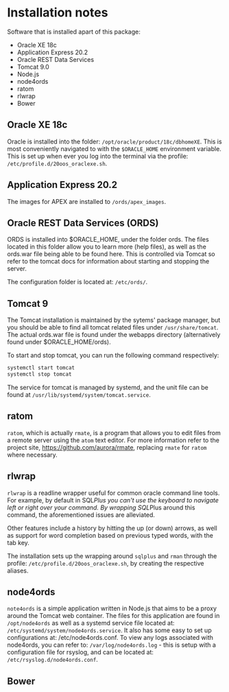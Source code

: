 # Installation notes

Software that is installed apart of this package:

* Oracle XE 18c
* Application Express 20.2
* Oracle REST Data Services
* Tomcat 9.0
* Node.js
* node4ords
* ratom
* rlwrap
* Bower

## Oracle XE 18c

Oracle is installed into the folder: `/opt/oracle/product/18c/dbhomeXE`. This is most conveniently navigated to with the `$ORACLE_HOME` environment variable. This is set up when ever you log into the terminal via the profile: `/etc/profile.d/20oos_oraclexe.sh`.

## Application Express 20.2

The images for APEX are installed to `/ords/apex_images`.

## Oracle REST Data Services (ORDS)

ORDS is installed into $ORACLE_HOME, under the folder ords. The files located in this folder allow you to learn more (help files), as well as the ords.war file being able to be found here. This is controlled via Tomcat so refer to the tomcat docs for information about starting and stopping the server.

The configuration folder is located at: `/etc/ords/`.

## Tomcat 9

The Tomcat installation is maintained by the sytems' package manager, but you should be able to find all tomcat related files under `/usr/share/tomcat`. The actual ords.war file is found under the webapps directory (alternatively found under $ORACLE_HOME/ords).

To start and stop tomcat, you can run the following command respectively:

```bash
systemctl start tomcat
systemctl stop tomcat
```

The service for tomcat is managed by systemd, and the unit file can be found at `/usr/lib/systemd/system/tomcat.service`.

## ratom

`ratom`, which is actually `rmate`, is a program that allows you to edit files from a remote server using the `atom` text editor. For more information refer to the project site, https://github.com/aurora/rmate, replacing `rmate` for `ratom` where necessary.


## rlwrap

`rlwrap` is a readline wrapper useful for common oracle command line tools. For example, by default in SQL*Plus you can't use the keyboard to navigate left or right over your command. By wrapping SQL*Plus around this command, the aforementioned issues are alleviated.

Other features include a history by hitting the up (or down) arrows, as well as support for word completion based on previous typed words, with the tab key.

The installation sets up the wrapping around `sqlplus` and `rman` through the profile: `/etc/profile.d/20oos_oraclexe.sh`, by creating the respective aliases.

## node4ords

`note4ords` is a simple application written in Node.js that aims to be a proxy around the Tomcat web container. The files for this application are found in `/opt/node4ords` as well as a systemd service file located at: `/etc/systemd/system/node4ords.service`. It also has some easy to set up configurations at: /etc/node4ords.conf. To view any logs associated with node4ords, you can refer to: `/var/log/node4ords.log` - this is setup with a configuration file for rsyslog, and can be located at: `/etc/rsyslog.d/node4ords.conf`.

## Bower
